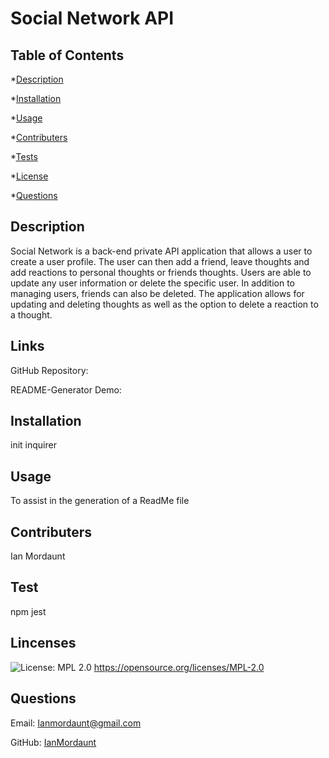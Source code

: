 # Social Network API

## Table of Contents
  *[Description](#description)

  *[Installation](#installation)

  *[Usage](#usage)

  *[Contributers](#contribute)

  *[Tests](#tests)

  *[License](#license)

  *[Questions](#questions)


  <a name='description'></a>
  ## Description

 Social Network is a back-end private API application that allows a user to create a user profile. The user can then add a friend, leave thoughts and add reactions to personal thoughts or friends thoughts.  Users are able to update any user information or delete the specific user. In addition to managing users, friends can also be deleted. The application allows for updating and deleting thoughts as well as the option to delete a reaction to a thought. 

  ## Links

  GitHub Repository: 
  
  README-Generator Demo: 

  <a name='installation'></a>
  ## Installation

  init inquirer

  <a name='usage'></a>
  ## Usage

  To assist in the generation of a ReadMe file

  <a name='contribute'></a>
  ## Contributers

  Ian Mordaunt

  <a name='tests'></a>
  ## Test

  npm jest

  <a name='license'></a>
  ## Lincenses
  ![License: MPL 2.0](https://img.shields.io/badge/License-MPL_2.0-brightgreen.svg) https://opensource.org/licenses/MPL-2.0

  <a name='questions'></a>
  ## Questions

  Email: Ianmordaunt@gmail.com

  GitHub: <a href="https://www.github.com/IanMordaunt" target="_blank">IanMordaunt</a>
  

  